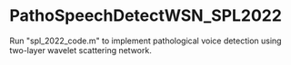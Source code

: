 # PathoSpeechDetectWSN_SPL2022

Run "spl_2022_code.m" to implement pathological voice detection using two-layer wavelet scattering network.
